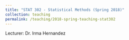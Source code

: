 ```yaml
---
title: "STAT 302 - Statistical Methods (Spring 2018)"
collection: teaching
permalink: /teaching/2018-spring-teaching-stat302
---
```


Lecturer: Dr. Irma Hernandez
